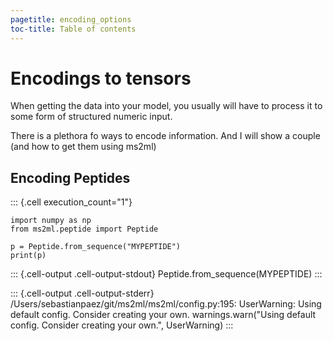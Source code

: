```yaml
---
pagetitle: encoding_options
toc-title: Table of contents
---
```


# Encodings to tensors

When getting the data into your model, you usually will have to process
it to some form of structured numeric input.

There is a plethora fo ways to encode information. And I will show a
couple (and how to get them using ms2ml)

## Encoding Peptides

::: {.cell execution_count="1"}
``` {.python .cell-code}
import numpy as np
from ms2ml.peptide import Peptide

p = Peptide.from_sequence("MYPEPTIDE")
print(p)
```

::: {.cell-output .cell-output-stdout}
    Peptide.from_sequence(MYPEPTIDE)
:::

::: {.cell-output .cell-output-stderr}
    /Users/sebastianpaez/git/ms2ml/ms2ml/config.py:195: UserWarning: Using default config. Consider creating your own.
      warnings.warn("Using default config. Consider creating your own.", UserWarning)
:::